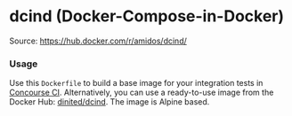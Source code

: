 # dcind (Docker-Compose-in-Docker)
Source: https://hub.docker.com/r/amidos/dcind/

### Usage

Use this ```Dockerfile``` to build a base image for your integration tests in [Concourse CI](http://concourse.ci/). Alternatively, you can use a ready-to-use image from the Docker Hub: [dinited/dcind](https://hub.docker.com/r/dinited/dcind/). The image is Alpine based.

